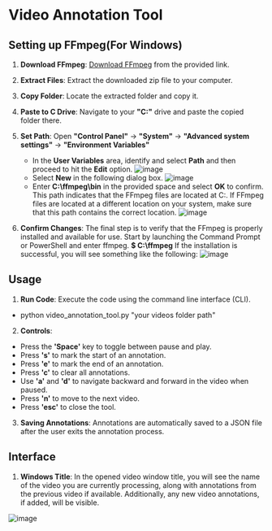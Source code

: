 # Video Annotation Tool

## Setting up FFmpeg(For Windows)

1. **Download FFmpeg**: [Download FFmpeg](https://drive.google.com/file/d/1r8pC5NDXZ5aPoLZy9EsrnZ1PvbaOSqiR/view) from the provided link.
2. **Extract Files**: Extract the downloaded zip file to your computer.
3. **Copy Folder**: Locate the extracted folder and copy it.
4. **Paste to C Drive**: Navigate to your **"C:"** drive and paste the copied folder there.
5. **Set Path**: Open **"Control Panel"** -> **"System"** -> **"Advanced system settings"** -> **"Environment Variables"**
   - In the **User Variables** area, identify and select **Path** and then proceed to hit the **Edit** option.
    ![image](https://github.com/OranHamza/video_annotation_tool/assets/127665894/8bcde9f4-acee-41f5-9198-275cae2a6caf)
   - Select **New** in the following dialog box.
     ![image](https://github.com/OranHamza/video_annotation_tool/assets/127665894/1dffbf72-6363-4ca6-b9b4-35dd3cc0f995)
   - Enter **C:\ffmpeg\bin** in the provided space and select **OK** to confirm. This path indicates that the FFmpeg files are located at C:\. If FFmpeg files are located at a different location on your system, make sure that this path contains the correct location.
     ![image](https://github.com/OranHamza/video_annotation_tool/assets/127665894/d0f1bbad-a58c-4c52-b6b0-97c145e92a7e)

7. **Confirm Changes**: The final step is to verify that the FFmpeg is properly installed and available for use.
Start by launching the Command Prompt or PowerShell and enter ffmpeg.
**$ C:\ffmpeg**
If the installation is successful, you will see something like the following:
![image](https://github.com/OranHamza/video_annotation_tool/assets/127665894/e288813e-d773-4e91-8c1b-87da5153d781)

## Usage

1. **Run Code**: Execute the code using the command line interface (CLI).
- python video_annotation_tool.py "your videos folder path"
2. **Controls**:
- Press the **'Space'** key to toggle between pause and play.
- Press **'s'** to mark the start of an annotation.
- Press **'e'** to mark the end of an annotation.
- Press **'c'** to clear all annotations.
- Use **'a'** and **'d'** to navigate backward and forward in the video when paused.
- Press **'n'** to move to the next video.
- Press **'esc'** to close the tool.

3. **Saving Annotations**: Annotations are automatically saved to a JSON file after the user exits the annotation process.

## Interface

1. **Windows Title**: In the opened video window title, you will see the name of the video you are currently processing, along with annotations from the previous video if available. Additionally, any new video annotations, if added, will be visible.

![image](https://github.com/OranHamza/video_annotation_tool/assets/127665894/3c4d115f-f880-4dc8-8bd3-e01db4be1909)


